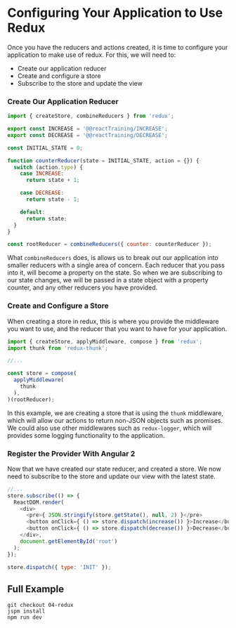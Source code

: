 # Configuring Your Application to Use Redux

Once you have the reducers and actions created, it is time to configure your application to make use of redux. For this, we will need to:

* Create our application reducer
* Create and configure a store
* Subscribe to the store and update the view


### Create Our Application Reducer

```javascript
import { createStore, combineReducers } from 'redux';

export const INCREASE = '@@reactTraining/INCREASE';
export const DECREASE = '@@reactTraining/DECREASE';

const INITIAL_STATE = 0;

function counterReducer(state = INITIAL_STATE, action = {}) {
  switch (action.type) {
    case INCREASE:
      return state + 1;

    case DECREASE:
      return state - 1;

    default:
      return state;
  }
}

const rootReducer = combineReducers({ counter: counterReducer });
```

What `combineReducers` does, is allows us to break out our application into smaller reducers with a single area of concern. Each reducer that you pass into it, will become a property on the state. So when we are subscribing to our state changes, we will be passed in a state object with a property counter, and any other reducers you have provided.


### Create and Configure a Store

When creating a store in redux, this is where you provide the middleware you want to use, and the reducer that you want to have for your application.

```javascript
import { createStore, applyMiddleware, compose } from 'redux';
import thunk from 'redux-thunk';

//...

const store = compose(
  applyMiddleware(
    thunk
  ),
)(rootReducer);
```

In this example, we are creating a store that is using the `thunk` middleware, which will allow our actions to return non-JSON objects such as promises. We could also use other middlewares such as `redux-logger`, which will provides some logging functionality to the application.


### Register the Provider With Angular 2

Now that we have created our state reducer, and created a store. We now need to subscribe to the store and update our view with the latest state.

```javascript
//...
store.subscribe(() => {
  ReactDOM.render(
    <div>
      <pre>{ JSON.stringify(store.getState(), null, 2) }</pre>
      <button onClick={ () => store.dispatch(increase()) }>Increase</button>
      <button onClick={ () => store.dispatch(decrease()) }>Decrease</button>
    </div>,
    document.getElementById('root')
  );
});

store.dispatch({ type: 'INIT' });
```


## Full Example

```
git checkout 04-redux
jspm install
npm run dev
```
